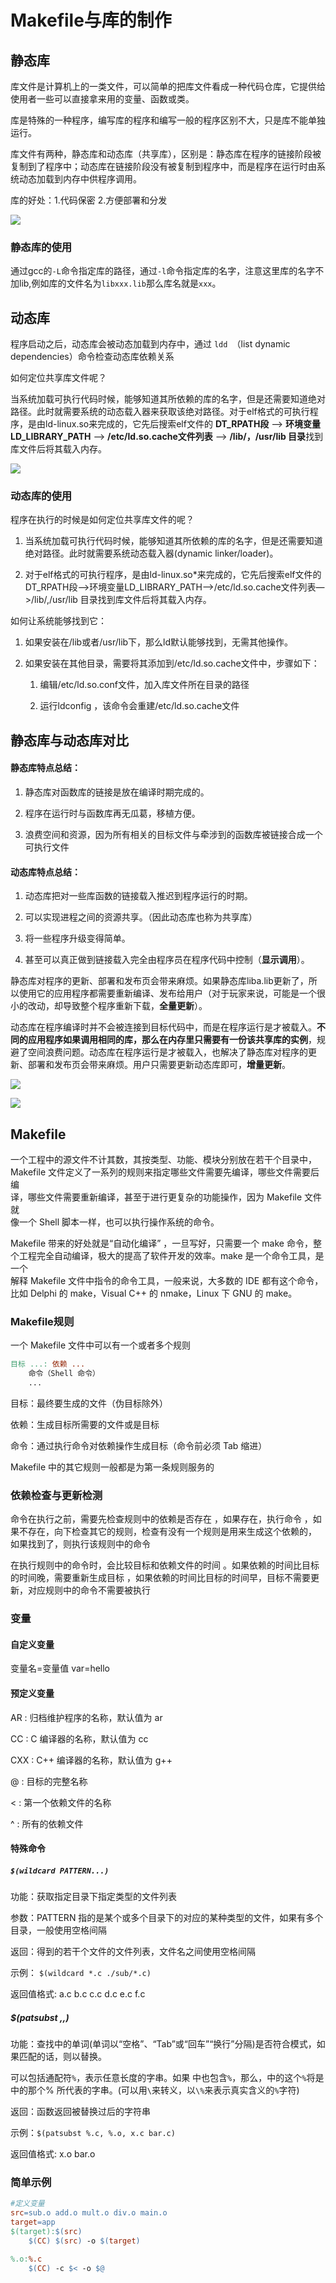 # Makefile与库的制作


## 静态库

库文件是计算机上的一类文件，可以简单的把库文件看成一种代码仓库，它提供给使用者一些可以直接拿来用的变量、函数或类。 

库是特殊的一种程序，编写库的程序和编写一般的程序区别不大，只是库不能单独运行。  

库文件有两种，静态库和动态库（共享库），区别是：静态库在程序的链接阶段被复制到了程序中；动态库在链接阶段没有被复制到程序中，而是程序在运行时由系统动态加载到内存中供程序调用。  

库的好处：1.代码保密 2.方便部署和分发

![](https://i0.hdslb.com/bfs/album/f0c218a3bd675d2e36dbb4f7244fd6a035c1c248.png)

### 静态库的使用

通过gcc的`-L`命令指定库的路径，通过`-l`命令指定库的名字，注意这里库的名字不加lib,例如库的文件名为`libxxx.lib`那么库名就是`xxx`。

## 动态库

程序启动之后，动态库会被动态加载到内存中，通过 `ldd `（list dynamic  dependencies）命令检查动态库依赖关系  

如何定位共享库文件呢？  

当系统加载可执行代码时候，能够知道其所依赖的库的名字，但是还需要知道绝对路径。此时就需要系统的动态载入器来获取该绝对路径。对于elf格式的可执行程序，是由ld-linux.so来完成的，它先后搜索elf文件的 **DT_RPATH段** ——> **环境变量LD_LIBRARY_PATH** ——> **/etc/ld.so.cache文件列表** ——> **/lib/，/usr/lib 目录**找到库文件后将其载入内存。



![](https://i0.hdslb.com/bfs/album/7becce9fdd2551f092508729af91976812e7a01e.png@1e_1c.webp)

### 动态库的使用

程序在执行的时候是如何定位共享库文件的呢？

1) 当系统加载可执行代码时候，能够知道其所依赖的库的名字，但是还需要知道绝对路径。此时就需要系统动态载入器(dynamic linker/loader)。

2) 对于elf格式的可执行程序，是由ld-linux.so*来完成的，它先后搜索elf文件的 DT_RPATH段—>环境变量LD_LIBRARY_PATH—>/etc/ld.so.cache文件列表—>/lib/,/usr/lib 目录找到库文件后将其载入内存。

如何让系统能够找到它：

1. 如果安装在/lib或者/usr/lib下，那么ld默认能够找到，无需其他操作。

2. 如果安装在其他目录，需要将其添加到/etc/ld.so.cache文件中，步骤如下：
   
   1. 编辑/etc/ld.so.conf文件，加入库文件所在目录的路径
   
   2. 运行ldconfig ，该命令会重建/etc/ld.so.cache文件

## 静态库与动态库对比

#### 静态库特点总结：

1. 静态库对函数库的链接是放在编译时期完成的。

2. 程序在运行时与函数库再无瓜葛，移植方便。

3. 浪费空间和资源，因为所有相关的目标文件与牵涉到的函数库被链接合成一个可执行文件

#### 动态库特点总结：

1. 动态库把对一些库函数的链接载入推迟到程序运行的时期。

2. 可以实现进程之间的资源共享。（因此动态库也称为共享库）

3. 将一些程序升级变得简单。

4. 甚至可以真正做到链接载入完全由程序员在程序代码中控制（**显示调用**）。

静态库对程序的更新、部署和发布页会带来麻烦。如果静态库liba.lib更新了，所以使用它的应用程序都需要重新编译、发布给用户（对于玩家来说，可能是一个很小的改动，却导致整个程序重新下载，**全量更新**）。

动态库在程序编译时并不会被连接到目标代码中，而是在程序运行是才被载入。**不同的应用程序如果调用相同的库，那么在内存里只需要有一份该共享库的实例**，规避了空间浪费问题。动态库在程序运行是才被载入，也解决了静态库对程序的更新、部署和发布页会带来麻烦。用户只需要更新动态库即可，**增量更新**。

![](https://i0.hdslb.com/bfs/album/cd1f80953668fafd7611f2a2f6843835d16cd1cc.png)

![](https://i0.hdslb.com/bfs/album/bec8136ab4a21b6e79cd57db0b1ea80511f51dde.png)

## Makefile

一个工程中的源文件不计其数，其按类型、功能、模块分别放在若干个目录中，Makefile 文件定义了一系列的规则来指定哪些文件需要先编译，哪些文件需要后编  
译，哪些文件需要重新编译，甚至于进行更复杂的功能操作，因为 Makefile 文件就  
像一个 Shell 脚本一样，也可以执行操作系统的命令。  

Makefile 带来的好处就是“自动化编译” ，一旦写好，只需要一个 make 命令，整  
个工程完全自动编译，极大的提高了软件开发的效率。make 是一个命令工具，是一个  
解释 Makefile 文件中指令的命令工具，一般来说，大多数的 IDE 都有这个命令，  
比如 Delphi 的 make，Visual C++ 的 nmake，Linux 下 GNU 的 make。

### Makefile规则

一个 Makefile 文件中可以有一个或者多个规则  

```makefile
目标 ...: 依赖 ... 
    命令（Shell 命令）
    ...
```

目标：最终要生成的文件（伪目标除外）  

依赖：生成目标所需要的文件或是目标  

 命令：通过执行命令对依赖操作生成目标（命令前必须 Tab 缩进）  

Makefile 中的其它规则一般都是为第一条规则服务的

### 依赖检查与更新检测

命令在执行之前，需要先检查规则中的依赖是否存在 ，如果存在，执行命令  ，如果不存在，向下检查其它的规则，检查有没有一个规则是用来生成这个依赖的， 如果找到了，则执行该规则中的命令  

在执行规则中的命令时，会比较目标和依赖文件的时间 。如果依赖的时间比目标的时间晚，需要重新生成目标 ，如果依赖的时间比目标的时间早，目标不需要更新，对应规则中的命令不需要被执行

### 变量

#### 自定义变量

变量名=变量值  var=hello  

#### 预定义变量

AR : 归档维护程序的名称，默认值为 ar

CC : C 编译器的名称，默认值为 cc

CXX : C++ 编译器的名称，默认值为 g++

@ : 目标的完整名称

< : 第一个依赖文件的名称  

^ : 所有的依赖文件

#### 特殊命令

##### `$(wildcard PATTERN...)`

功能：获取指定目录下指定类型的文件列表  

参数：PATTERN 指的是某个或多个目录下的对应的某种类型的文件，如果有多个目录，一般使用空格间隔 

返回：得到的若干个文件的文件列表，文件名之间使用空格间隔  

 示例： `$(wildcard *.c ./sub/*.c) `

返回值格式: a.c b.c c.c d.c e.c f.c

##### $(patsubst <pattern>,<replacement>,<text>)

功能：查找<text>中的单词(单词以“空格”、“Tab”或“回车”“换行”分隔)是否符合模式<pattern>，如果匹配的话，则以<replacement>替换。  

<pattern>可以包括通配符`%`，表示任意长度的字串。如果<replacement>  中也包含`%`，那么，<replacement>中的这个`%`将是<pattern>中的那个%  所代表的字串。(可以用`\`来转义，以`\%`来表示真实含义的`%`字符)  

返回：函数返回被替换过后的字符串  

示例：`$(patsubst %.c, %.o, x.c bar.c)  `

返回值格式: x.o bar.o

### 简单示例

```makefile
#定义变量
src=sub.o add.o mult.o div.o main.o
target=app
$(target):$(src)
	$(CC) $(src) -o $(target)

%.o:%.c
	$(CC) -c $< -o $@

```

